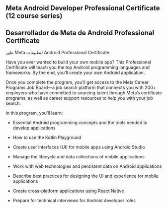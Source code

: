 ## Meta Android Developer Professional Certificate (12 course series)

## Desarrollador de Meta de Android Professional Certificate

 طور Meta لتطبيقات Android Professional Certificate


Have you ever wanted to build your own mobile app? This Professional Certificate will teach you the top Android programming languages and frameworks. By the end, you’ll create your own Android application. 

Once you complete the program, you’ll get access to the Meta Career Programs Job Board—a job search platform that connects you with 200+ employers who have committed to sourcing talent through Meta’s certificate programs, as well as career support resources to help you with your job search. 

In this program, you’ll learn:

- Essential Android programming concepts and the tools needed to develop applications 

- How to use the Kotlin Playground 

- Create user interfaces (UI) for mobile apps using Android Studio 

- Manage the lifecycle and data collections of mobile applications 

- Work with web technologies and persistent data on Android applications 

- Describe best practices for designing the UI and experience for mobile applications
  
- Create cross-platform applications using React Native

- Prepare for technical interviews for Android developer roles



